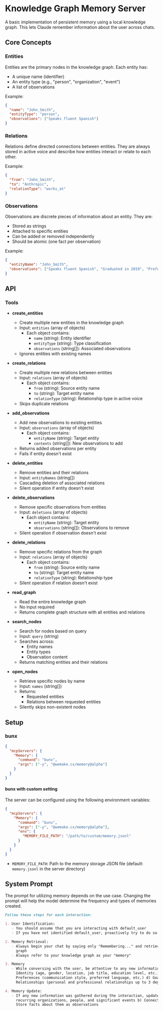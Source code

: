 # Knowledge Graph Memory Server

A basic implementation of persistent memory using a local knowledge graph. This lets Claude remember information about
the user across chats.

## Core Concepts

### Entities

Entities are the primary nodes in the knowledge graph. Each entity has:

- A unique name (identifier)
- An entity type (e.g., "person", "organization", "event")
- A list of observations

Example:

```json
{
  "name": "John_Smith",
  "entityType": "person",
  "observations": ["Speaks fluent Spanish"]
}
```

### Relations

Relations define directed connections between entities. They are always stored in active voice and describe how entities
interact or relate to each other.

Example:

```json
{
  "from": "John_Smith",
  "to": "Anthropic",
  "relationType": "works_at"
}
```

### Observations

Observations are discrete pieces of information about an entity. They are:

- Stored as strings
- Attached to specific entities
- Can be added or removed independently
- Should be atomic (one fact per observation)

Example:

```json
{
  "entityName": "John_Smith",
  "observations": ["Speaks fluent Spanish", "Graduated in 2019", "Prefers morning meetings"]
}
```

## API

### Tools

- **create_entities**
  - Create multiple new entities in the knowledge graph
  - Input: `entities` (array of objects)
    - Each object contains:
      - `name` (string): Entity identifier
      - `entityType` (string): Type classification
      - `observations` (string[]): Associated observations
  - Ignores entities with existing names

- **create_relations**
  - Create multiple new relations between entities
  - Input: `relations` (array of objects)
    - Each object contains:
      - `from` (string): Source entity name
      - `to` (string): Target entity name
      - `relationType` (string): Relationship type in active voice
  - Skips duplicate relations

- **add_observations**
  - Add new observations to existing entities
  - Input: `observations` (array of objects)
    - Each object contains:
      - `entityName` (string): Target entity
      - `contents` (string[]): New observations to add
  - Returns added observations per entity
  - Fails if entity doesn't exist

- **delete_entities**
  - Remove entities and their relations
  - Input: `entityNames` (string[])
  - Cascading deletion of associated relations
  - Silent operation if entity doesn't exist

- **delete_observations**
  - Remove specific observations from entities
  - Input: `deletions` (array of objects)
    - Each object contains:
      - `entityName` (string): Target entity
      - `observations` (string[]): Observations to remove
  - Silent operation if observation doesn't exist

- **delete_relations**
  - Remove specific relations from the graph
  - Input: `relations` (array of objects)
    - Each object contains:
      - `from` (string): Source entity name
      - `to` (string): Target entity name
      - `relationType` (string): Relationship type
  - Silent operation if relation doesn't exist

- **read_graph**
  - Read the entire knowledge graph
  - No input required
  - Returns complete graph structure with all entities and relations

- **search_nodes**
  - Search for nodes based on query
  - Input: `query` (string)
  - Searches across:
    - Entity names
    - Entity types
    - Observation content
  - Returns matching entities and their relations

- **open_nodes**
  - Retrieve specific nodes by name
  - Input: `names` (string[])
  - Returns:
    - Requested entities
    - Relations between requested entities
  - Silently skips non-existent nodes

## Setup

### bunx

```json
{
  "mcpServers": {
    "Memory": {
      "command": "bunx",
      "args": ["-y", "@wemake.cx/memory@alpha"]
    }
  }
}
```

#### bunx with custom setting

The server can be configured using the following environment variables:

```json
{
  "mcpServers": {
    "Memory": {
      "command": "bunx",
      "args": ["-y", "@wemake.cx/memory@alpha"],
      "env": {
        "MEMORY_FILE_PATH": "/path/to/custom/memory.jsonl"
      }
    }
  }
}
```

- `MEMORY_FILE_PATH`: Path to the memory storage JSON file (default: `memory.jsonl` in the server directory)

## System Prompt

The prompt for utilizing memory depends on the use case. Changing the prompt will help the model determine the frequency
and types of memories created.

```markdown
Follow these steps for each interaction:

1. User Identification:
   - You should assume that you are interacting with default_user
   - If you have not identified default_user, proactively try to do so.

2. Memory Retrieval:
   - Always begin your chat by saying only "Remembering..." and retrieve all relevant information from your knowledge
     graph
   - Always refer to your knowledge graph as your "memory"

3. Memory
   - While conversing with the user, be attentive to any new information that falls into these categories: a) Basic
     Identity (age, gender, location, job title, education level, etc.) b) Behaviors (interests, habits, etc.) c)
     Preferences (communication style, preferred language, etc.) d) Goals (goals, targets, aspirations, etc.) e)
     Relationships (personal and professional relationships up to 3 degrees of separation)

4. Memory Update:
   - If any new information was gathered during the interaction, update your memory as follows: a) Create entities for
     recurring organizations, people, and significant events b) Connect them to the current entities using relations c)
     Store facts about them as observations
```

